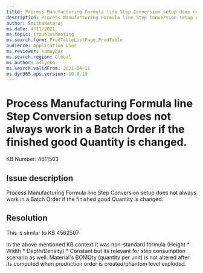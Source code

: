 ```yaml
---
title: Process Manufacturing Formula line Step Conversion setup does not always work in a Batch Order if the finished good Quantity is changed.
description: Process Manufacturing Formula line Step Conversion setup does not always work in a Batch Order if the finished good Quantity is changed.
author: SmithaNataraj
ms.date: 4/11/2021
ms.topic: troubleshooting
ms.search.form: ProdTableListPage,ProdTable
audience: Application User
ms.reviewer: kamaybac
ms.search.region: Global
ms.author: aslynko
ms.search.validFrom: 2021-04-11
ms.dyn365.ops.version: 10.0.19
---
```


# Process Manufacturing Formula line Step Conversion setup does not always work in a Batch Order if the finished good Quantity is changed.

KB Number: 4611503

## Issue description

Process Manufacturing Formula line Step Conversion setup does not always work in a Batch Order if the finished good Quantity is changed.

## Resolution

This is similar to KB 4562507

In the above mentioned KB context it was non-standard formula  (Height \* Width \* Depth/Density) \* Constant​ but its relevant for step consumption scenario as well.
Material's BOMQty (quantity per unit) is not altered after its computed when production order is created/phantom level exploded.
